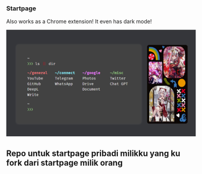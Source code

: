 ### Startpage

Also works as a Chrome extension!
It even has dark mode!

![Showcase](repo-assets/preview-2.png)

## Repo untuk startpage pribadi milikku yang ku fork dari startpage milik orang
